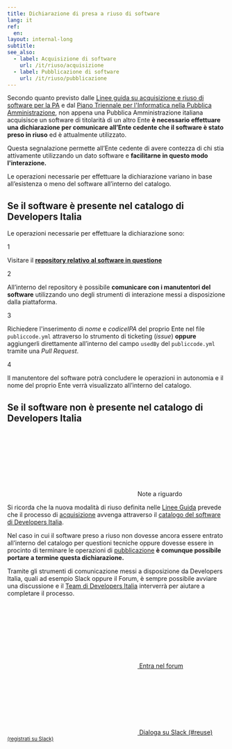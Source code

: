 ```yaml
---
title: Dichiarazione di presa a riuso di software
lang: it
ref:
  en:
layout: internal-long
subtitle:
see_also:
  - label: Acquisizione di software
    url: /it/riuso/acquisizione
  - label: Pubblicazione di software
    url: /it/riuso/pubblicazione
---
```


<!-- markdownlint-disable no-inline-html -->

Secondo quanto previsto dalle [Linee guida su acquisizione e riuso di software per la PA](https://docs.italia.it/AgID/linee-guida-riuso-software/lg-acquisizione-e-riuso-software-per-pa-docs/it/bozza/attachments/allegato-d-guida-alla-modifica-di-software-open-source-preso-a-riuso-o-di-terzi.html)
e dal [Piano Triennale per l'Informatica nella Pubblica
Amministrazione](https://docs.italia.it/italia/piano-triennale-ict/pianotriennale-ict-doc/it/2020-2022/capitolo-1-servizi/cosa-devono-fare-le-pa.html),
non appena una Pubblica Amministrazione italiana acquisisce un software di
titolarità di un altro Ente **è necessario effettuare una dichiarazione per
comunicare all’Ente cedente che il software è stato preso in riuso** ed è
attualmente utilizzato.

Questa segnalazione permette all’Ente cedente di avere contezza di chi stia
attivamente utilizzando un dato software e **facilitarne in questo modo
l'interazione.**

<div class="show-if-not-repo">
  Le operazioni necessarie per effettuare la dichiarazione
  variano in base all’esistenza o meno del software all’interno del catalogo.

  <h2>
    Se il software è presente nel catalogo di Developers Italia
  </h2>
</div>

<div class="show-if-repo">
  <p>
    Le operazioni necessarie per effettuare la dichiarazione sono:
  </p>
</div>

<div class="row">
  <div class="col-12 col-lg-6">
    <div class="card-wrapper card-space">
      <div class="card card-bg no-after">
        <div class="card-body d-flex align-items-center">
          <div class="categoryicon-top">
            <span class="circled-step">1</span>
          </div>
          <p>
            Visitare il <strong><a id="repo" rel="noreferrer noopener nofollow external" target="_blank" href="">repository relativo al software in questione</a></strong>
          </p>
        </div>
      </div>
    </div>
  </div>

  <div class="col-12 col-lg-6">
    <div class="card-wrapper card-space">
      <div class="card card-bg no-after">
        <div class="card-body d-flex align-items-center">
          <div class="categoryicon-top">
            <span class="circled-step">2</span>
          </div>
          <p>
            All’interno del repository è possibile <strong>comunicare con i manutentori
            del software</strong> utilizzando uno degli strumenti di interazione
            messi a disposizione dalla piattaforma.
          </p>
        </div>
      </div>
    </div>
  </div>

  <div class="col-12 col-lg-6">
    <div class="card-wrapper card-space">
      <div class="card card-bg no-after">
        <div class="card-body d-flex align-items-center">
          <div class="categoryicon-top">
            <span class="circled-step">3</span>
          </div>
          <p>
            Richiedere l'inserimento di <em>nome</em> e <em>codiceIPA</em> del proprio Ente
            nel file <code class="language-plaintext highlighter-rouge">publiccode.yml</code>
            attraverso lo strumento di ticketing  (<em>issue</em>) <strong>oppure</strong>
            aggiungerli direttamente all’interno del campo
            <code class="language-plaintext highlighter-rouge">usedBy</code>
            del <code class="language-plaintext highlighter-rouge">publiccode.yml</code>
            tramite una <em>Pull Request</em>.
          </p>
        </div>
      </div>
    </div>
  </div>

  <div class="col-12 col-lg-6">
    <div class="card-wrapper card-space">
      <div class="card card-bg no-after">
        <div class="card-body d-flex align-items-center">
          <div class="categoryicon-top">
            <span class="circled-step">4</span>
          </div>
          <p>
            Il manutentore del software potrà concludere le operazioni in
            autonomia e il nome del proprio Ente verrà visualizzato all’interno
            del catalogo.
          </p>
        </div>
      </div>
    </div>
  </div>
</div>

<div class="show-if-not-repo">
  <h2>
    Se il software non è presente nel catalogo di Developers Italia
  </h2>

  <div class="callout note mt-5">
    <div class="callout-title"><svg class="icon"><use xlink:href="/assets/svg/sprite.svg#it-info-circle"></use></svg>Note a riguardo</div>
    <p>
      Si ricorda che la nuova modalità di riuso definita nelle
      <a href="{{ site.url_lineeguidariuso }}">Linee Guida</a>
      prevede che il processo di <a href="/it/riuso/acquisizione">acquisizione</a>
      avvenga attraverso il <a href="/it/software">catalogo del software di Developers Italia</a>.
    </p>
  </div>

  <p>
    Nel caso in cui il software preso a riuso non dovesse ancora essere
    entrato all’interno del catalogo per questioni tecniche oppure dovesse essere
    in procinto di terminare le operazioni di <a href="/it/riuso/pubblicazione">pubblicazione</a>
    <strong>è comunque possibile portare a termine questa dichiarazione.</strong>
  </p>
</div>

Tramite gli strumenti di comunicazione messi a disposizione da Developers Italia,
quali ad esempio Slack oppure il Forum, è sempre possibile avviare una
discussione e il [Team di Developers Italia](/it/contatti) interverrà per aiutare
a completare il processo.

<p class="mt-5">
  <a class="btn btn-primary" href="https://forum.italia.it/c/software-open-source-per-la-pa"><svg class="icon icon-sm icon-white">
      <use xlink:href="/assets/svg/sprite.svg#it-horn"></use>
    </svg> Entra nel forum
  </a>
  <a class="btn btn-primary" href="https://developersitalia.slack.com/messages/CJRSS5S9W"><svg class="icon icon-sm icon-white">
      <use xlink:href="/assets/svg/sprite.svg#it-comment"></use>
    </svg> Dialoga su Slack (#reuse)
  </a>
  <a href="https://slack.developers.italia.it/"><small>(registrati su Slack)</small></a>
<p>

<script type="text/javascript">
  function showElements(elements, show) {
    for (var i = 0; i < elements.length; i++) {
      let el = elements[i];

      el.style.display = show ? 'block' : 'none';
    }
  }

  const repo = localStorage.getItem('reuse-repo');
  localStorage.removeItem('reuse-repo');

  showElements(document.getElementsByClassName('show-if-repo'), repo !== null);
  showElements(document.getElementsByClassName('show-if-not-repo'), repo === null);

  const repoLink = document.getElementById('repo');
  if (repo !== null) {
    repoLink.setAttribute('href', repo);
  } else {
    repoLink.outerHTML = repoLink.innerText;
  }
</script>
